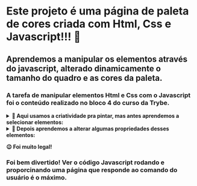 # Este projeto é uma página de paleta de cores criada com Html, Css e Javascript!!! :rocket:

## Aprendemos a manipular os elementos através do javascript, alterado dinamicamente o tamanho do quadro e as cores da paleta.

### A tarefa de manipular elementos Html e Css com o Javascript  foi o conteúdo realizado no bloco 4 do curso da Trybe. 

<details>
  <summary>
    <b>📌 Aqui usamos a criatividade pra pintar, mas antes aprendemos a selecionar elementos:</b>
  </summary>
  
  - **por tag**
  - **por id**
  - **por classe**
</details>

<details>
  <summary>
    <b>📌 Depois aprendemos a alterar algumas propriedades desses elementos:</b>
  </summary>

  - **como alterar os styles (CSS)**
  - **ocultar elementos**
  - **criar/modificar tabelas**
  - **criar/modificar outros elementos**
</details>

<b>😉 Foi muito legal!</b>



### Foi bem divertido! Ver o código Javascript rodando e proporcinando uma página que responde ao comando do usuário é o máximo.
